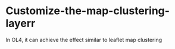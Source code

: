 # Customize-the-map-clustering-layerr
In OL4, it can achieve the effect similar to leaflet map clustering
